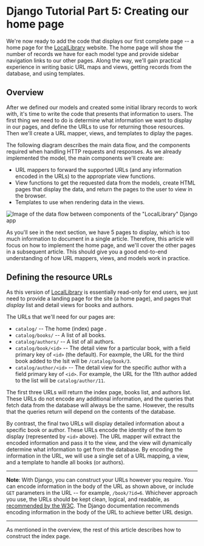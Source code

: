 # Django Tutorial Part 5: Creating our home page

We're now ready to add the code that displays our first complete page -- a home page for the [LocalLibrary](https://github.com/AndrewSRea/My_Learning_Port/tree/main/JavaScript/Server-Side_Website_Programming/Django_Web_Framework/Django_Tutorial_Local_Library#django-tutorial-the-local-library-website) website. The home page will show the number of records we have for each model type and provide sidebar navigation links to our other pages. Along the way, we'll gain practical experience in writing basic URL maps and views, getting records from the database, and using templates.

## Overview

After we defined our models and created some initial library records to work with, it's time to write the code that presents that information to users. The first thing we need to do is determine what information we want to display in our pages, and define the URLs to use for returning those resources. Then we'll create a URL mapper, views, and templates to diplay the pages.

The following diagram describes the main data flow, and the components required when handling HTTP requests and responses. As we already implemented the model, the main components we'll create are:

* URL mappers to forward the supported URLs (and any information encoded in the URLs) to the appropriate view functions.
* View functions to get the requested data from the models, create HTML pages that display the data, and return the pages to the user to view in the browser.
* Templates to use when rendering data in the views.

![Image of the data flow between components of the "LocalLibrary" Django app](https://developer.mozilla.org/en-US/docs/Learn/Server-side/Django/Home_page/basic-django.png)

As you'll see in the next section, we have 5 pages to display, which is too much information to document in a single article. Therefore, this article will focus on how to implement the home page, and we'll cover the other pages in a subsequent article. This should give you a good end-to-end understanding of how URL mappers, views, and models work in practice.

## Defining the resource URLs

As this version of [LocalLibrary](https://github.com/AndrewSRea/My_Learning_Port/tree/main/JavaScript/Server-Side_Website_Programming/Django_Web_Framework/Django_Tutorial_Local_Library#django-tutorial-the-local-library-website) is essentially read-only for end users, we just need to provide a landing page for the site (a home page), and pages that *display* list and detail views for books and authors.

The URLs that we'll need for our pages are:

* `catalog/` -- The home (index) page .
* `catalog/books/` -- A list of all books.
* `catalog/authors/` -- A list of all authors.
* `catalog/book/<id>` -- The detail view for a particular book, with a field primary key of `<id>` (the default). For eaxmple, the URL for the third book added to the lsit will be `/catalog/book/3`.
* `catalog/author/<id>` -- The detail view for the specific author with a field primary key of `<id>`. For example, the URL for the 11th author added to the list will be `catalog/author/11`.

The first three URLs will return the index page, books list, and authors list. These URLs do not encode any additional information, and the queries that fetch data from the database will always be the same. However, the results that the queries return will depend on the contents of the database.

By contrast, the final two URLs will display detailed information about a specific book or author. These URLs encode the identity of the item to display (represented by `<id>` above). The URL mapper will extract the encoded information and pass it to the view, and the view will dynamically determine what information to get from the database. By encoding the information in the URL, we will use a single set of a URL mapping, a view, and a template to handle all books (or authors).

<hr>

**Note**: With Django, you can construct your URLs however you require. You can encode information in the body of the URL as shown above, or include `GET` parameters in the URL -- for example, `/book/?id=6`. Whichever approach you use, the URLs should be kept clean, logical, and readable, as [recommended by the W3C](). The Django documentation recommends encoding information in the body of the URL to achieve better URL design.

<hr>

As mentioned in the overview, the rest of this article describes how to construct the index page.